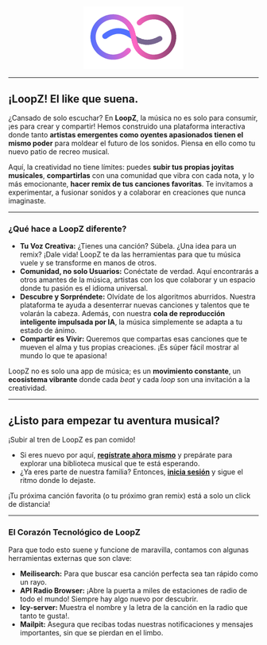 <p align="center">
  <a href="https://loopzmusic.duckdns.org" target="_blank">
    <img src="https://raw.githubusercontent.com/PtaZeta/LoopZ/main/public/logo.png" width="200" alt="Logo de LoopZ">
  </a>
</p>

---

## ¡LoopZ! El like que suena.

¿Cansado de solo escuchar? En **LoopZ**, la música no es solo para consumir, ¡es para crear y compartir! Hemos construido una plataforma interactiva donde tanto **artistas emergentes como oyentes apasionados tienen el mismo poder** para moldear el futuro de los sonidos. Piensa en ello como tu nuevo patio de recreo musical.

Aquí, la creatividad no tiene límites: puedes **subir tus propias joyitas musicales**, **compartirlas** con una comunidad que vibra con cada nota, y lo más emocionante, **hacer remix de tus canciones favoritas**. Te invitamos a experimentar, a fusionar sonidos y a colaborar en creaciones que nunca imaginaste.

---

### ¿Qué hace a LoopZ diferente?

* **Tu Voz Creativa:** ¿Tienes una canción? Súbela. ¿Una idea para un remix? ¡Dale vida! LoopZ te da las herramientas para que tu música vuele y se transforme en manos de otros.
* **Comunidad, no solo Usuarios:** Conéctate de verdad. Aquí encontrarás a otros amantes de la música, artistas con los que colaborar y un espacio donde tu pasión es el idioma universal.
* **Descubre y Sorpréndete:** Olvídate de los algoritmos aburridos. Nuestra plataforma te ayuda a desenterrar nuevas canciones y talentos que te volarán la cabeza. Además, con nuestra **cola de reproducción inteligente impulsada por IA**, la música simplemente se adapta a tu estado de ánimo.
* **Compartir es Vivir:** Queremos que compartas esas canciones que te mueven el alma y tus propias creaciones. ¡Es súper fácil mostrar al mundo lo que te apasiona!

LoopZ no es solo una app de música; es un **movimiento constante**, un **ecosistema vibrante** donde cada *beat* y cada *loop* son una invitación a la creatividad.

---

## ¿Listo para empezar tu aventura musical?

¡Subir al tren de LoopZ es pan comido!

* Si eres nuevo por aquí, **[regístrate ahora mismo](https://loopzmusic.duckdns.org/register)** y prepárate para explorar una biblioteca musical que te está esperando.
* ¿Ya eres parte de nuestra familia? Entonces, **[inicia sesión](https://loopzmusic.duckdns.org/login)** y sigue el ritmo donde lo dejaste.

¡Tu próxima canción favorita (o tu próximo gran remix) está a solo un click de distancia!

---

### El Corazón Tecnológico de LoopZ

Para que todo esto suene y funcione de maravilla, contamos con algunas herramientas externas que son clave:

* **Meilisearch:** Para que buscar esa canción perfecta sea tan rápido como un rayo.
* **API Radio Browser:** ¡Abre la puerta a miles de estaciones de radio de todo el mundo! Siempre hay algo nuevo por descubrir.
* **Icy-server:** Muestra el nombre y la letra de la canción en la radio que tanto te gusta!.
* **Mailpit:** Asegura que recibas todas nuestras notificaciones y mensajes importantes, sin que se pierdan en el limbo.
